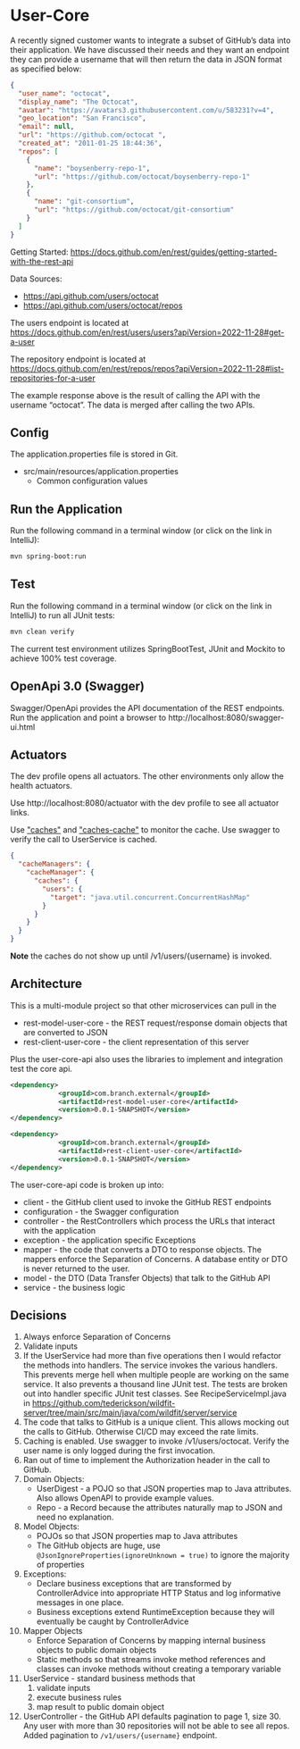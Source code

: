 # User-Core

A recently signed customer wants to integrate a subset of GitHub’s data into their application. 
We have discussed their needs and they want an endpoint they can provide a username that will then return 
the data in JSON format as specified below:

```json
{
  "user_name": "octocat",
  "display_name": "The Octocat",
  "avatar": "https://avatars3.githubusercontent.com/u/583231?v=4",
  "geo_location": "San Francisco",
  "email": null,
  "url": "https://github.com/octocat ",
  "created_at": "2011-01-25 18:44:36",
  "repos": [
    {
      "name": "boysenberry-repo-1",
      "url": "https://github.com/octocat/boysenberry-repo-1"
    },
    {
      "name": "git-consortium",
      "url": "https://github.com/octocat/git-consortium"
    }
  ]
}
```

Getting Started: https://docs.github.com/en/rest/guides/getting-started-with-the-rest-api

Data Sources: 
* https://api.github.com/users/octocat
* https://api.github.com/users/octocat/repos

The users endpoint is located at https://docs.github.com/en/rest/users/users?apiVersion=2022-11-28#get-a-user

The repository endpoint is located at https://docs.github.com/en/rest/repos/repos?apiVersion=2022-11-28#list-repositories-for-a-user

The example response above is the result of calling the API with the username “octocat”. The data is merged after calling the two APIs.

## Config

The application.properties file is stored in Git.

* src/main/resources/application.properties
    * Common configuration values


## Run the Application
Run the following command in a terminal window (or click on the link in IntelliJ):
```bash
mvn spring-boot:run
```

## Test
Run the following command in a terminal window (or click on the link in IntelliJ) to run all JUnit tests:
```bash
mvn clean verify
```

The current test environment utilizes SpringBootTest, JUnit and Mockito to achieve 100% test coverage.

## OpenApi 3.0 (Swagger)

Swagger/OpenApi provides the API documentation of the REST endpoints.  
Run the application and point a browser to http://localhost:8080/swagger-ui.html

## Actuators

The dev profile opens all actuators. The other environments only allow the health actuators.

Use http://localhost:8080/actuator with the dev profile to see all actuator links.

Use ["caches"](http://localhost:8080/actuator/caches) and 
["caches-cache"](http://localhost:8080/actuator/caches/users) to monitor the cache.  Use swagger to verify the call to UserService is cached.

```json
{
  "cacheManagers": {
    "cacheManager": {
      "caches": {
        "users": {
          "target": "java.util.concurrent.ConcurrentHashMap"
        }
      }
    }
  }
}
```
**Note** the caches do not show up until /v1/users/{username} is invoked.


## Architecture
This is a multi-module project so that other microservices can pull in the
* rest-model-user-core - the REST request/response domain objects that are converted to JSON
* rest-client-user-core - the client representation of this server

Plus the user-core-api also uses the libraries to implement and integration test the core api.
```xml
<dependency>
            <groupId>com.branch.external</groupId>
            <artifactId>rest-model-user-core</artifactId>
            <version>0.0.1-SNAPSHOT</version>
</dependency>
```
```xml
<dependency>
            <groupId>com.branch.external</groupId>
            <artifactId>rest-client-user-core</artifactId>
            <version>0.0.1-SNAPSHOT</version>
</dependency>
```

The user-core-api code is broken up into:
* client - the GitHub client used to invoke the GitHub REST endpoints
* configuration - the Swagger configuration
* controller - the RestControllers which process the URLs that interact with the application
* exception - the application specific Exceptions
* mapper - the code that converts a DTO to response objects.  The mappers enforce the Separation of Concerns.  A database entity or DTO is never returned to the user.
* model - the DTO (Data Transfer Objects) that talk to the GitHub API
* service - the business logic

## Decisions
1. Always enforce Separation of Concerns
2. Validate inputs
3. If the UserService had more than five operations then I would refactor the methods into handlers. 
The service invokes the various handlers.
This prevents merge hell when multiple people are working on the same service.
It also prevents a thousand line JUnit test.  The tests are broken out into handler specific JUnit test classes.
See RecipeServiceImpl.java in https://github.com/tederickson/wildfit-server/tree/main/src/main/java/com/wildfit/server/service
4. The code that talks to GitHub is a unique client.  This allows mocking out the calls to GitHub.  Otherwise CI/CD may exceed the rate limits.
5. Caching is enabled.  Use swagger to invoke /v1/users/octocat.  Verify the user name is only logged during the first invocation.
6. Ran out of time to implement the Authorization header in the call to GitHub.
7. Domain Objects:
    * UserDigest - a POJO so that JSON properties map to Java attributes.  Also allows OpenAPI to provide example values.
    * Repo - a Record because the attributes naturally map to JSON and need no explanation.
8. Model Objects:
    * POJOs so that JSON properties map to Java attributes
    * The GitHub objects are huge, use `@JsonIgnoreProperties(ignoreUnknown = true)` to ignore the majority of properties
9. Exceptions:
    * Declare business exceptions that are transformed by ControllerAdvice into appropriate HTTP Status and log informative messages in one place.
    * Business exceptions extend RuntimeException because they will eventually be caught by ControllerAdvice
10. Mapper Objects
    * Enforce Separation of Concerns by mapping internal business objects to public domain objects
    * Static methods so that streams invoke method references and classes can invoke methods without creating a temporary variable
11. UserService - standard business methods that
    1. validate inputs
    2. execute business rules
    3. map result to public domain object
12. UserController - the GitHub API defaults pagination to page 1, size 30.
Any user with more than 30 repositories will not be able to see all repos.
Added pagination to `/v1/users/{username}` endpoint.
